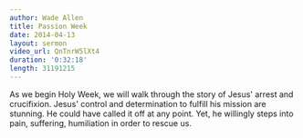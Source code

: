 ```yaml
---
author: Wade Allen
title: Passion Week
date: 2014-04-13
layout: sermon
video_url: QnTnrW5lXt4
duration: '0:32:18'
length: 31191215
---
```


As we begin Holy Week, we will walk through the story of Jesus' arrest and crucifixion. Jesus' control and determination to fulfill his mission are stunning. He could have called it off at any point. Yet, he willingly steps into pain, suffering, humiliation in order to rescue us.
